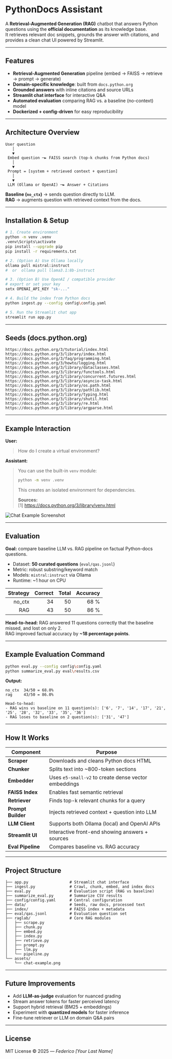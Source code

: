 # PythonDocs Assistant

A **Retrieval-Augmented Generation (RAG)** chatbot that answers Python questions using the **official documentation** as its knowledge base.  
It retrieves relevant doc snippets, grounds the answer with citations, and provides a clean chat UI powered by Streamlit.

---

## Features

- **Retrieval-Augmented Generation** pipeline (embed → FAISS → retrieve → prompt → generate)
- **Domain-specific knowledge**: built from `docs.python.org`
- **Grounded answers** with inline citations and source URLs
- **Streamlit chat interface** for interactive Q&A
- **Automated evaluation** comparing RAG vs. a baseline (no-context) model
- **Dockerized + config-driven** for easy reproducibility

---

## Architecture Overview

```text
User question
   │
   ▼
 Embed question ─► FAISS search (top-k chunks from Python docs)
   │
   ▼
 Prompt = [system + retrieved context + question]
   │
   ▼
 LLM (Ollama or OpenAI) ─► Answer + Citations
```

**Baseline (`no_ctx`)** → sends question directly to LLM.  
**RAG** → augments question with retrieved context from the docs.

---

## Installation & Setup

```bash
# 1. Create environment
python -m venv .venv
.venv\Scripts\activate
pip install --upgrade pip
pip install -r requirements.txt

# 2. (Option A) Use Ollama locally
ollama pull mistral:instruct
#  or  ollama pull llama3.1:8b-instruct

# 3. (Option B) Use OpenAI / compatible provider
# export or set your key
setx OPENAI_API_KEY "sk-..."

# 4. Build the index from Python docs
python ingest.py --config config\config.yaml

# 5. Run the Streamlit chat app
streamlit run app.py
```

---

## Seeds (docs.python.org)

```
https://docs.python.org/3/tutorial/index.html
https://docs.python.org/3/library/index.html
https://docs.python.org/3/faq/programming.html
https://docs.python.org/3/howto/logging.html
https://docs.python.org/3/library/dataclasses.html
https://docs.python.org/3/library/functools.html
https://docs.python.org/3/library/concurrent.futures.html
https://docs.python.org/3/library/asyncio-task.html
https://docs.python.org/3/library/os.path.html
https://docs.python.org/3/library/pathlib.html
https://docs.python.org/3/library/typing.html
https://docs.python.org/3/library/shutil.html
https://docs.python.org/3/library/re.html
https://docs.python.org/3/library/argparse.html
```

---

## Example Interaction

**User:**  
> How do I create a virtual environment?

**Assistant:**  
> You can use the built-in `venv` module:  
> ```bash
> python -m venv .venv
> ```
> This creates an isolated environment for dependencies.  
>
> **Sources:**  
> [1] https://docs.python.org/3/library/venv.html


![Chat Example Screenshot](assets/chat-example.png)

---

## Evaluation

**Goal:** compare baseline LLM vs. RAG pipeline on factual Python-docs questions.

- Dataset: **50 curated questions** (`eval/qas.jsonl`)
- Metric: robust substring/keyword match
- Models: `mistral:instruct` via Ollama
- Runtime: ~1 hour on CPU

| Strategy | Correct | Total | Accuracy |
|---------:|--------:|------:|---------:|
| no_ctx   | 34      | 50    | 68 %     |
| RAG      | 43      | 50    | 86 %     |

**Head-to-head:** RAG answered 11 questions correctly that the baseline missed, and lost on only 2.  
RAG improved factual accuracy by **~18 percentage points**.

---

## Example Evaluation Command

```bash
python eval.py --config config\config.yaml
python summarize_eval.py eval\results.csv
```

**Output:**
```
no_ctx  34/50 = 68.0%
rag     43/50 = 86.0%

Head-to-head:
- RAG wins vs baseline on 11 question(s): ['6', '7', '14', '17', '21', '25', '28', '32', '33', '35', '36']
- RAG loses to baseline on 2 question(s): ['31', '47']
```

---

## How It Works

| Component | Purpose |
|------------|----------|
| **Scraper** | Downloads and cleans Python docs HTML |
| **Chunker** | Splits text into ~800-token sections |
| **Embedder** | Uses `e5-small-v2` to create dense vector embeddings |
| **FAISS Index** | Enables fast semantic retrieval |
| **Retriever** | Finds top-k relevant chunks for a query |
| **Prompt Builder** | Injects retrieved context + question into LLM |
| **LLM Client** | Supports both Ollama (local) and OpenAI APIs |
| **Streamlit UI** | Interactive front-end showing answers + sources |
| **Eval Pipeline** | Compares baseline vs. RAG accuracy |

---

## Project Structure

```text
├── app.py                  # Streamlit chat interface
├── ingest.py               # Crawl, chunk, embed, and index docs
├── eval.py                 # Evaluation script (RAG vs baseline)
├── summarize_eval.py       # Summarize CSV results
├── config/config.yaml      # Central configuration
├── data/                   # Seeds, raw docs, processed text
├── index/                  # FAISS index + metadata
├── eval/qas.jsonl          # Evaluation question set
├── raglab/                 # Core RAG modules
│   ├── scrape.py
│   ├── chunk.py
│   ├── embed.py
│   ├── index.py
│   ├── retrieve.py
│   ├── prompt.py
│   ├── llm.py
│   └── pipeline.py
└── assets/
    └── chat-example.png
```

---

## Future Improvements

- Add **LLM-as-judge** evaluation for nuanced grading  
- Stream answer tokens for faster perceived latency  
- Support hybrid retrieval (BM25 + embeddings)  
- Experiment with **quantized models** for faster inference  
- Fine-tune retriever or LLM on domain Q&A pairs  

---

## License

MIT License © 2025 — *Federico [Your Last Name]*
